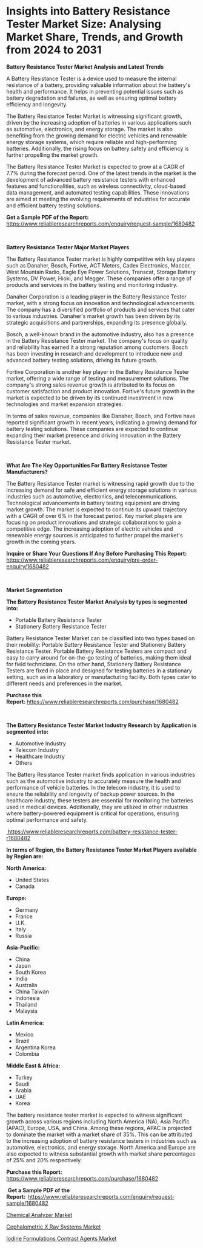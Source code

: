 <p><h1>Insights into Battery Resistance Tester Market Size: Analysing Market Share, Trends, and Growth from 2024 to 2031</h1></p><p><strong>Battery Resistance Tester Market Analysis and Latest Trends</strong></p>
<p><p>A Battery Resistance Tester is a device used to measure the internal resistance of a battery, providing valuable information about the battery's health and performance. It helps in preventing potential issues such as battery degradation and failures, as well as ensuring optimal battery efficiency and longevity.</p><p>The Battery Resistance Tester Market is witnessing significant growth, driven by the increasing adoption of batteries in various applications such as automotive, electronics, and energy storage. The market is also benefiting from the growing demand for electric vehicles and renewable energy storage systems, which require reliable and high-performing batteries. Additionally, the rising focus on battery safety and efficiency is further propelling the market growth.</p><p>The Battery Resistance Tester Market is expected to grow at a CAGR of 7.7% during the forecast period. One of the latest trends in the market is the development of advanced battery resistance testers with enhanced features and functionalities, such as wireless connectivity, cloud-based data management, and automated testing capabilities. These innovations are aimed at meeting the evolving requirements of industries for accurate and efficient battery testing solutions.</p></p>
<p><strong>Get a Sample PDF of the Report:&nbsp;</strong> <a href="https://www.reliableresearchreports.com/enquiry/request-sample/1680482">https://www.reliableresearchreports.com/enquiry/request-sample/1680482</a></p>
<p>&nbsp;</p>
<p><strong>Battery Resistance Tester Major Market Players</strong></p>
<p><p>The Battery Resistance Tester market is highly competitive with key players such as Danaher, Bosch, Fortive, ACT Meters, Cadex Electronics, Maccor, West Mountain Radio, Eagle Eye Power Solutions, Transcat, Storage Battery Systems, DV Power, Hioki, and Megger. These companies offer a range of products and services in the battery testing and monitoring industry.</p><p>Danaher Corporation is a leading player in the Battery Resistance Tester market, with a strong focus on innovation and technological advancements. The company has a diversified portfolio of products and services that cater to various industries. Danaher's market growth has been driven by its strategic acquisitions and partnerships, expanding its presence globally.</p><p>Bosch, a well-known brand in the automotive industry, also has a presence in the Battery Resistance Tester market. The company's focus on quality and reliability has earned it a strong reputation among customers. Bosch has been investing in research and development to introduce new and advanced battery testing solutions, driving its future growth.</p><p>Fortive Corporation is another key player in the Battery Resistance Tester market, offering a wide range of testing and measurement solutions. The company's strong sales revenue growth is attributed to its focus on customer satisfaction and product innovation. Fortive's future growth in the market is expected to be driven by its continued investment in new technologies and market expansion strategies.</p><p>In terms of sales revenue, companies like Danaher, Bosch, and Fortive have reported significant growth in recent years, indicating a growing demand for battery testing solutions. These companies are expected to continue expanding their market presence and driving innovation in the Battery Resistance Tester market.</p></p>
<p>&nbsp;</p>
<p><strong>What Are The Key Opportunities For Battery Resistance Tester Manufacturers?</strong></p>
<p><p>The Battery Resistance Tester market is witnessing rapid growth due to the increasing demand for safe and efficient energy storage solutions in various industries such as automotive, electronics, and telecommunications. Technological advancements in battery testing equipment are driving market growth. The market is expected to continue its upward trajectory with a CAGR of over 6% in the forecast period. Key market players are focusing on product innovations and strategic collaborations to gain a competitive edge. The increasing adoption of electric vehicles and renewable energy sources is anticipated to further propel the market's growth in the coming years.</p></p>
<p><strong>Inquire or Share Your Questions If Any Before Purchasing This Report:</strong> <a href="https://www.reliableresearchreports.com/enquiry/pre-order-enquiry/1680482">https://www.reliableresearchreports.com/enquiry/pre-order-enquiry/1680482</a></p>
<p>&nbsp;</p>
<p><strong>Market Segmentation</strong></p>
<p><strong>The Battery Resistance Tester Market Analysis by types is segmented into:</strong></p>
<p><ul><li>Portable Battery Resistance Tester</li><li>Stationery Battery Resistance Tester</li></ul></p>
<p><p>Battery Resistance Tester Market can be classified into two types based on their mobility: Portable Battery Resistance Tester and Stationery Battery Resistance Tester. Portable Battery Resistance Testers are compact and easy to carry around for on-the-go testing of batteries, making them ideal for field technicians. On the other hand, Stationery Battery Resistance Testers are fixed in place and designed for testing batteries in a stationary setting, such as in a laboratory or manufacturing facility. Both types cater to different needs and preferences in the market.</p></p>
<p><strong>Purchase this Report:&nbsp;</strong><a href="https://www.reliableresearchreports.com/purchase/1680482">https://www.reliableresearchreports.com/purchase/1680482</a></p>
<p>&nbsp;</p>
<p><strong>The Battery Resistance Tester Market Industry Research by Application is segmented into:</strong></p>
<p><ul><li>Automotive Industry</li><li>Telecom Industry</li><li>Healthcare Industry</li><li>Others</li></ul></p>
<p><p>The Battery Resistance Tester market finds application in various industries such as the automotive industry to accurately measure the health and performance of vehicle batteries. In the telecom industry, it is used to ensure the reliability and longevity of backup power sources. In the healthcare industry, these testers are essential for monitoring the batteries used in medical devices. Additionally, they are utilized in other industries where battery-powered equipment is critical for operations, ensuring optimal performance and safety.</p></p>
<p><a href="https://www.reliableresearchreports.com/battery-resistance-tester-r1680482">&nbsp;https://www.reliableresearchreports.com/battery-resistance-tester-r1680482</a></p>
<p><strong>In terms of Region, the Battery Resistance Tester Market Players available by Region are:</strong></p>
<p>
    <p> <strong> North America: </strong>
        <ul>
            <li>United States</li>
            <li>Canada</li>
        </ul>
        </p> 
    <p> <strong> Europe: </strong>
        <ul>
            <li>Germany</li>
            <li>France</li>
            <li>U.K.</li>
            <li>Italy</li>
            <li>Russia</li>
        </ul>
        </p> 
    <p> <strong> Asia-Pacific: </strong>
        <ul>
            <li>China</li>
            <li>Japan</li>
            <li>South Korea</li>
            <li>India</li>
            <li>Australia</li>
            <li>China Taiwan</li>
            <li>Indonesia</li>
            <li>Thailand</li>
            <li>Malaysia</li>
        </ul>
        </p> 
    <p> <strong> Latin America: </strong>
        <ul>
            <li>Mexico</li>
            <li>Brazil</li>
            <li>Argentina Korea</li>
            <li>Colombia</li>
        </ul>
        </p> 
    <p> <strong> Middle East & Africa: </strong>
        <ul>
            <li>Turkey</li>
            <li>Saudi</li>
            <li>Arabia</li>
            <li>UAE</li>
            <li>Korea</li>
        </ul>
    </p>
    </p>
<p><p>The battery resistance tester market is expected to witness significant growth across various regions including North America (NA), Asia Pacific (APAC), Europe, USA, and China. Among these regions, APAC is projected to dominate the market with a market share of 35%. This can be attributed to the increasing adoption of battery resistance testers in industries such as automotive, electronics, and energy storage. North America and Europe are also expected to witness substantial growth with market share percentages of 25% and 20% respectively.</p></p>
<p><strong>Purchase this Report: </strong><a href="https://www.reliableresearchreports.com/purchase/1680482">https://www.reliableresearchreports.com/purchase/1680482</a></p>
<p>&nbsp;<strong>Get a Sample PDF of the Report:&nbsp;&nbsp;</strong><a href="https://www.reliableresearchreports.com/enquiry/request-sample/1680482">https://www.reliableresearchreports.com/enquiry/request-sample/1680482</a></p>
<p><strong></strong></p>
<p><p><a href="https://github.com/RichRobinson5/Market-Research-Report-List-4/blob/main/chemical-analyzer-market.md">Chemical Analyzer Market</a></p><p><a href="https://www.linkedin.com/pulse/decoding-cephalometric-x-ray-systems-market-metrics-share-ub9oe?trackingId=0tK4XAQXs%2B4V7gz5rrw8hw%3D%3D">Cephalometric X Ray Systems Market</a></p><p><a href="https://www.linkedin.com/pulse/iodine-formulations-contrast-agents-market-analysis-sze-e59xe?trackingId=5458GXF56E1dQ7OFUX4ZYg%3D%3D">Iodine Formulations Contrast Agents Market</a></p></p>